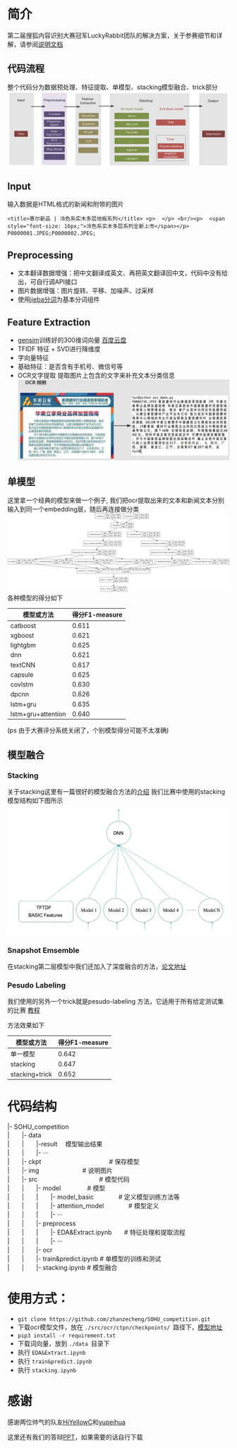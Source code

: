 # 简介
第二届搜狐内容识别大赛冠军LuckyRabbit团队的解决方案，关于参赛细节和详解，请参阅[说明文档](https://blog.csdn.net/qq_34695147/article/details/80992515)
## 代码流程
整个代码分为数据预处理、特征提取、单模型、stacking模型融合、trick部分
    ![img](img/model.png)

## Input
输入数据是HTML格式的新闻和附带的图片

    <title>惠尔新品 | 冷色系实木多层地板系列</title> <p>  </p> <br/><p>  <span style="font-size: 16px;">冷色系实木多层系列全新上市</span></p>	P0000001.JPEG;P0000002.JPEG; 
## Preprocessing
* 文本翻译数据增强：把中文翻译成英文、再把英文翻译回中文，代码中没有给出，可自行调API接口
* 图片数据增强：图片旋转、平移、加噪声、过采样
* 使用[jieba分词](https://github.com/fxsjy/jieba)为基本分词组件
## Feature Extraction
* [gensim](https://github.com/RaRe-Technologies/gensim)训练好的300维词向量 [百度云盘](https://pan.baidu.com/s/11x9jhiof7Ik0rF-3zKL3eQ)
* TFIDF 特征 + SVD进行降维度
* 字向量特征 
* 基础特征：是否含有手机号、微信号等
* OCR文字提取
    提取图片上包含的文字来补充文本分类信息
    ![img](img/ocr.png)
## 单模型
这里拿一个经典的模型来做一个例子, 我们把ocr提取出来的文本和新闻文本分别输入到同一个embedding层，随后再连接做分类
    ![img](img/example.png)
各种模型的得分如下

| 模型或方法          | 得分F1-measure                                   |
| ----------- | ---------------------------------------- 
| catboost     | 0.611                                  |
| xgboost         | 0.621                                   |
| lightgbm      | 0.625                                   |
| dnn         | 0.621|
| textCNN  |0.617|
| capsule      |0.625|
| covlstm    |0.630|    
| dpcnn    |0.626|    
| lstm+gru    |0.635|    
| lstm+gru+attention    |0.640| 
(ps 由于大赛评分系统关闭了，个别模型得分可能不太准确)
## 模型融合
### Stacking
  关于stacking这里有一篇很好的模型融合方法的[介绍](https://mlwave.com/kaggle-ensembling-guide/)
  我们比赛中使用的stacking模型结构如下图所示
  ![img](img/stacking.png)
  
### Snapshot Emsemble
   在stacking第二层模型中我们还加入了深度融合的方法，[论文地址](https://arxiv.org/abs/1704.00109)
   
### Pesudo Labeling
   我们使用的另外一个trick就是pesudo-labeling 方法，它适用于所有给定测试集的比赛 [教程](https://shaoanlu.wordpress.com/2017/04/10/a-simple-pseudo-labeling-function-implementation-in-keras/)

方法效果如下

| 模型或方法          | 得分F1-measure                                   |
| ----------- | ---------------------------------------- 
| 单一模型     | 0.642                                  |
| stacking         | 0.647                                   |
| stacking+trick      | 0.652                                   |

# 代码结构
|- SOHU_competition<br/>
|　　|- data  　　　　　　　　　<br/>
|　　|　　|-result　           模型输出结果  <br/>
|　　|　　|- ···　　　　　　　　　　<br/>
|　　|- ckpt　　　　　　　　　　　# 保存模型<br/>
|　　|- img　　　　　　　# 说明图片<br/>
|　　|- src　　　　　　　　　　# 模型代码<br/>
|　　|　　|- model　　　　 # 模型<br/>
|　　|　　|　　|- model_basic　　　　# 定义模型训练方法等　　<br/>
|　　|　　|　　|- attention_model　　　　# 模型定义　　<br/>
|　　|　　|　　|- ···　　　<br/>
|　　|　　|- preprocess　<br/>
|　　|　　|　　|- EDA&Extract.ipynb　　# 特征处理和提取流程　<br/>
|　　|　　|　　|- ···　　　<br/>
|　　|　　|- ocr　<br/>
|　　|　　|- train&predict.ipynb # 单模型的训练和测试　<br/>
|　　|　　|- stacking.ipynb #  模型融合　<br/>


# 使用方式：
* ```git clone https://github.com/zhanzecheng/SOHU_competition.git```
* 下载ocr模型文件，放在 ```./src/ocr/ctpn/checkpoints/ ```路径下，[模型地址](https://pan.baidu.com/s/1L6wx32sJEX01BEHf-ha_pw)
* ```pip3 install -r requirement.txt```
* 下载词向量，放到 ```./data ```目录下
* 执行 ```EDA&Extract.ipynb```
* 执行 ```train&predict.ipynb```
* 执行 ```stacking.ipynb```


# 感谢

感谢两位帅气的队友[HiYellowC](https://github.com/HiYellowC)和[yupeihua](https://github.com/yupeihua)

这里还有我们的答辩[PPT](https://pan.baidu.com/s/1UF48Awpam_4gPAmyHcDYFQ)，如果需要的话自行下载